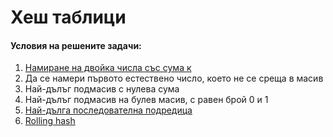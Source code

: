 # Хеш таблици

#### Условия на решените задачи:
1. [Намиране на двойка числа със сума к](https://leetcode.com/problems/k-diff-pairs-in-an-array/)
2. Да се намери първото естествено число, което не се среща в масив 
3. Най-дълъг подмасив с нулева сума
4. Най-дълъг подмасив на булев масив, с равен брой 0 и 1
5. [Най-дълга последователна подредица](https://leetcode.com/problems/longest-consecutive-sequence/description/)
6. [Rolling hash](https://cp-algorithms.com/string/string-hashing.html)
